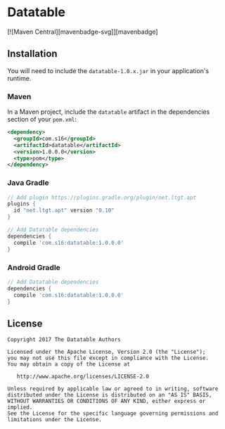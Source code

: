 # Datatable

[![Maven Central][mavenbadge-svg]][mavenbadge]

## Installation

You will need to include the `datatable-1.0.x.jar` in your application's runtime.

### Maven

In a Maven project, include the `datatable` artifact in the dependencies section of your `pom.xml`:

``` xml
<dependency> 
  <groupId>com.s16</groupId>
  <artifactId>datatable</artifactId>
  <version>1.0.0.0</version>
  <type>pom</type>
</dependency>
```

### Java Gradle

```groovy
// Add plugin https://plugins.gradle.org/plugin/net.ltgt.apt
plugins {
  id "net.ltgt.apt" version "0.10"
}

// Add Datatable dependencies
dependencies {
  compile 'com.s16:datatable:1.0.0.0'
}
```

### Android Gradle
```groovy
// Add Datatable dependencies
dependencies {
  compile 'com.s16:datatable:1.0.0.0'
}
```

## License

    Copyright 2017 The Datatable Authors

    Licensed under the Apache License, Version 2.0 (the "License");
    you may not use this file except in compliance with the License.
    You may obtain a copy of the License at

       http://www.apache.org/licenses/LICENSE-2.0

    Unless required by applicable law or agreed to in writing, software
    distributed under the License is distributed on an "AS IS" BASIS,
    WITHOUT WARRANTIES OR CONDITIONS OF ANY KIND, either express or implied.
    See the License for the specific language governing permissions and
    limitations under the License.